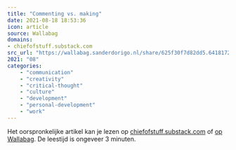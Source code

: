 ```yaml
---
title: "Commenting vs. making"
date: 2021-08-18 18:53:36
icon: article
source: Wallabag
domains:
- chiefofstuff.substack.com
src_url: "https://wallabag.sanderdorigo.nl/share/625f30f7d82dd5.64181726"
2021: "08"
categories:
    - "communication"
    - "creativity"
    - "critical-thought"
    - "culture"
    - "development"
    - "personal-development"
    - "work"
---
```

Het oorspronkelijke artikel kan je lezen op [chiefofstuff.substack.com](https://chiefofstuff.substack.com/p/commenting-vs-making) of [op Wallabag](https://wallabag.sanderdorigo.nl/share/625f30f7d82dd5.64181726). De leestijd is ongeveer 3 minuten.